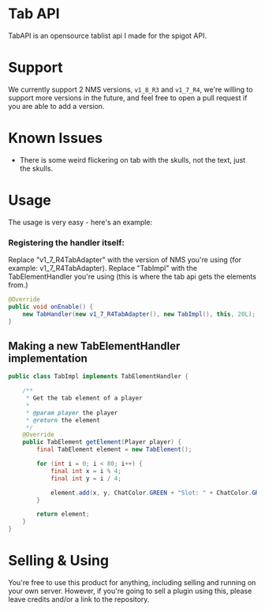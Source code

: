 # Tab API
TabAPI is an opensource tablist api I made for the spigot API. 

# Support
We currently support 2 NMS versions, ``v1_8_R3`` and ``v1_7_R4``, we're willing to support more versions in the future, and feel free to open a pull request if you are able to add a version.

# Known Issues
- There is some weird flickering on tab with the skulls, not the text, just the skulls.

# Usage
The usage is very easy - here's an example:

### Registering the handler itself:
Replace "v1_7_R4TabAdapter" with the version of NMS you're using (for example: v1_7_R4TabAdapter).
Replace "TabImpl" with the TabElementHandler you're using (this is where the tab api gets the elements from.)

```java
@Override
public void onEnable() {
    new TabHandler(new v1_7_R4TabAdapter(), new TabImpl(), this, 20L);
}
```

## Making a new TabElementHandler implementation
```java
public class TabImpl implements TabElementHandler {

    /**
     * Get the tab element of a player
     *
     * @param player the player
     * @return the element
     */
    @Override
    public TabElement getElement(Player player) {
        final TabElement element = new TabElement();

        for (int i = 0; i < 80; i++) {
            final int x = i % 4;
            final int y = i / 4;

            element.add(x, y, ChatColor.GREEN + "Slot: " + ChatColor.GRAY + x + ", " + y);
        }

        return element;
    }
}
```

# Selling & Using
You're free to use this product for anything, including selling and running on your own server. However, if you're going to sell a plugin using this, please leave credits and/or a link to the repository.